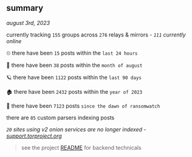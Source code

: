 
## summary
_august 3rd, 2023_

currently tracking `155` groups across `276` relays & mirrors - _`111` currently online_

⏲ there have been `15` posts within the `last 24 hours`

🦈 there have been `38` posts within the `month of august`

🪐 there have been `1122` posts within the `last 90 days`

🏚 there have been `2432` posts within the `year of 2023`

🦕 there have been `7123` posts `since the dawn of ransomwatch`

there are `85` custom parsers indexing posts

_`20` sites using v2 onion services are no longer indexed - [support.torproject.org](https://support.torproject.org/onionservices/v2-deprecation/)_

> see the project [README](https://github.com/joshhighet/ransomwatch#ransomwatch--) for backend technicals
